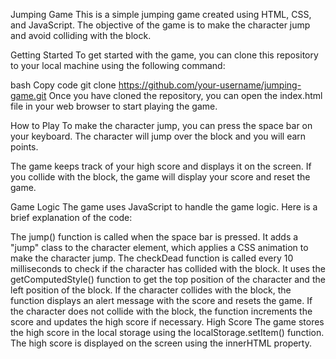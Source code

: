 Jumping Game
This is a simple jumping game created using HTML, CSS, and JavaScript. The objective of the game is to make the character jump and avoid colliding with the block.

Getting Started
To get started with the game, you can clone this repository to your local machine using the following command:

bash
Copy code
git clone https://github.com/your-username/jumping-game.git
Once you have cloned the repository, you can open the index.html file in your web browser to start playing the game.

How to Play
To make the character jump, you can press the space bar on your keyboard. The character will jump over the block and you will earn points.

The game keeps track of your high score and displays it on the screen. If you collide with the block, the game will display your score and reset the game.

Game Logic
The game uses JavaScript to handle the game logic. Here is a brief explanation of the code:

The jump() function is called when the space bar is pressed. It adds a "jump" class to the character element, which applies a CSS animation to make the character jump.
The checkDead function is called every 10 milliseconds to check if the character has collided with the block. It uses the getComputedStyle() function to get the top position of the character and the left position of the block.
If the character collides with the block, the function displays an alert message with the score and resets the game.
If the character does not collide with the block, the function increments the score and updates the high score if necessary.
High Score
The game stores the high score in the local storage using the localStorage.setItem() function. The high score is displayed on the screen using the innerHTML property.

